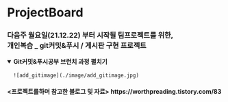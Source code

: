 # ProjectBoard

<h3>다음주 월요일(21.12.22) 부터 시작될 팀프로젝트를 위한, <br>
개인복습 _ git커밋&푸시 / 게시판 구현 프로젝트</h3>

<details open>
  
  <summary> 
    <b>Git커밋&푸시공부 브런치 과정 펼치기</b>
  </summary>
  <div>
  
   
      ![add_gitimage](./image/add_gitimage.jpg)
  
  </div>
</details>























<h4>
<프로젝트를하며 참고한 블로그 및 자료>
https://worthpreading.tistory.com/83
</h4>
